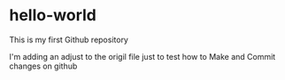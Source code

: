 # hello-world
This is my first Github repository

I'm adding an adjust to the origil file just to test how to Make and Commit changes on github
